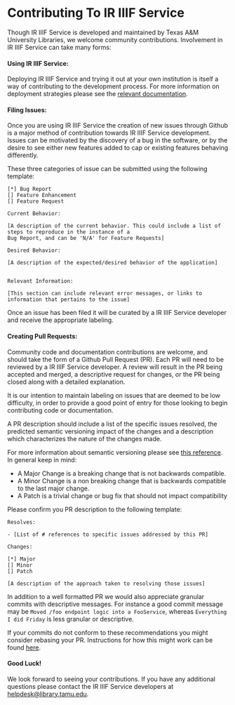 # Contributing To IR IIIF Service

Though IR IIIF Service is developed and maintained by Texas A&M University Libraries, we welcome community contributions. Involvement in IR IIIF Service can take many forms:

#### Using IR IIIF Service: 

Deploying IR IIIF Service and trying it out at your own institution is itself a way of contributing to the development process. For more information on deployment strategies please see the [relevant documentation](https://github.com/TAMULib/IRIIIFService/blob/master/README.md).
  
#### Filing Issues: 

Once you are using IR IIIF Service the creation of new issues through Github is a major method of contribution towards IR IIIF Service development. Issues can be motivated by the discovery of a bug in the software, or by the desire to see either new features added to cap or existing features behaving differently.

These three categories of issue can be submitted using the following template:

``` 
[*] Bug Report
[] Feature Enhancement
[] Feature Request

Current Behavior:

[A description of the current behavior. This could include a list of steps to reproduce in the instance of a 
Bug Report, and can be 'N/A' for Feature Requests]

Desired Behavior:

[A description of the expected/desired behavior of the application]


Relevant Information:

[This section can include relevant error messages, or links to information that pertains to the issue]

````

Once an issue has been filed it will be curated by a IR IIIF Service developer and receive the appropriate labeling.

#### Creating Pull Requests:

Community code and documentation contributions are welcome, and should take the form of a Github Pull Request (PR). Each PR will need to be reviewed by a IR IIIF Service developer. A review will result in the PR being accepted and merged, a descriptive request for changes, or the PR being closed along with a detailed explanation.

It is our intention to maintain labeling on issues that are deemed to be low difficulty, in order to provide a good point of entry for those looking to begin contributing code or documentation.

A PR description should include a list of the specific issues resolved, the predicted semantic versioning impact of the changes and a description which characterizes the nature of the changes made.

For more information about semantic versioning please see [this reference](https://semver.org/). In general keep in mind:

- A Major Change is a breaking change that is not backwards compatible.
- A Minor Change is a non breaking change that is backwards compatible to the last major change.
- A Patch is a trivial change or bug fix that should not impact compatibility

Please confirm you PR description to the following template:

```
Resolves:

- [List of # references to specific issues addressed by this PR]

Changes:

[*] Major
[] Minor
[] Patch

[A description of the approach taken to resolving those issues]

```

In addition to a well formatted PR we would also appreciate granular commits with descriptive messages. For instance a good commit message may be `Moved /foo endpoint logic into a FooService`, whereas `Everything I did Friday` is less granular or descriptive.

If your commits do not conform to these recommendations you might consider rebasing your PR. Instructions for how this might work can be found [here](https://help.github.com/articles/about-git-rebase/).


#### Good Luck!

We look forward to seeing your contributions. If you have any additional questions please contact the IR IIIF Service developers at [helpdesk@library.tamu.edu]().
